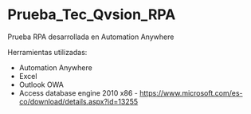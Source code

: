 # Prueba_Tec_Qvsion_RPA
Prueba RPA desarrollada en Automation Anywhere

Herramientas utilizadas:
* Automation Anywhere
* Excel
* Outlook OWA
* Access database engine 2010 x86 - https://www.microsoft.com/es-co/download/details.aspx?id=13255
